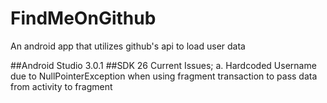# FindMeOnGithub
An android app that utilizes github's api to load user data

##Android Studio 3.0.1
##SDK 26
Current Issues;
a. Hardcoded Username due to NullPointerException when using fragment transaction to pass data from activity to fragment
